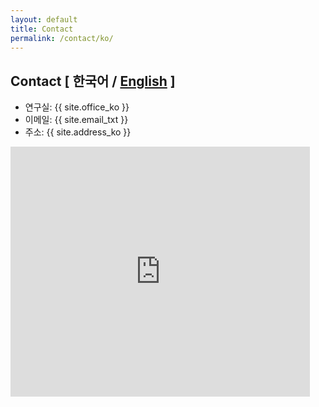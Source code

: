 ```yaml
---
layout: default
title: Contact
permalink: /contact/ko/
---
```


## Contact <span class="smol">[ 한국어 / <a href="/contact/">English</a> ]</span>

- 연구실: {{ site.office_ko }}
- 이메일: {{ site.email_txt }}
- 주소: {{ site.address_ko }}

<iframe src="https://www.google.com/maps/embed?pb=!1m18!1m12!1m3!1d3165.181103495683!2d126.95383621492536!3d37.50364653548569!2m3!1f0!2f0!3f0!3m2!1i1024!2i768!4f13.1!3m3!1m2!1s0x357ca19bfd1c0bb1%3A0xee902db348af57fd!2z7KSR7JWZ64yA7ZWZ6rWQIDMxMOq0gCgxMDDso7zrhYTquLDrhZDqtIAp!5e0!3m2!1sen!2skr!4v1611764371581!5m2!1sen!2skr" width="95%" height="400" frameborder="0" style="border:0;" allowfullscreen="" aria-hidden="false" tabindex="0"></iframe>

<br><br><br><br><br><br><br><br><br><br><br><br>